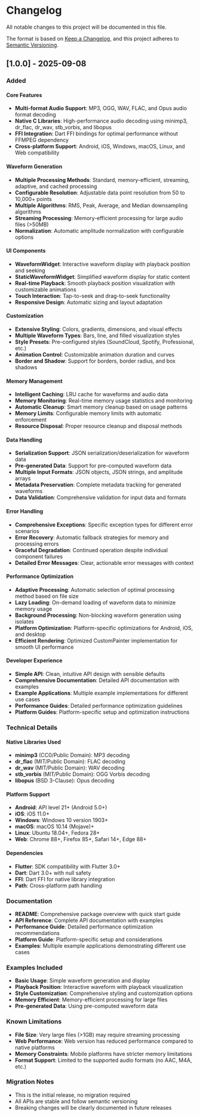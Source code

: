 # Changelog

All notable changes to this project will be documented in this file.

The format is based on [Keep a Changelog](https://keepachangelog.com/en/1.0.0/),
and this project adheres to [Semantic Versioning](https://semver.org/spec/v2.0.0.html).

## [1.0.0] - 2025-09-08

### Added

#### Core Features
- **Multi-format Audio Support**: MP3, OGG, WAV, FLAC, and Opus audio format decoding
- **Native C Libraries**: High-performance audio decoding using minimp3, dr_flac, dr_wav, stb_vorbis, and libopus
- **FFI Integration**: Dart FFI bindings for optimal performance without FFMPEG dependency
- **Cross-platform Support**: Android, iOS, Windows, macOS, Linux, and Web compatibility

#### Waveform Generation
- **Multiple Processing Methods**: Standard, memory-efficient, streaming, adaptive, and cached processing
- **Configurable Resolution**: Adjustable data point resolution from 50 to 10,000+ points
- **Multiple Algorithms**: RMS, Peak, Average, and Median downsampling algorithms
- **Streaming Processing**: Memory-efficient processing for large audio files (>50MB)
- **Normalization**: Automatic amplitude normalization with configurable options

#### UI Components
- **WaveformWidget**: Interactive waveform display with playback position and seeking
- **StaticWaveformWidget**: Simplified waveform display for static content
- **Real-time Playback**: Smooth playback position visualization with customizable animations
- **Touch Interaction**: Tap-to-seek and drag-to-seek functionality
- **Responsive Design**: Automatic sizing and layout adaptation

#### Customization
- **Extensive Styling**: Colors, gradients, dimensions, and visual effects
- **Multiple Waveform Types**: Bars, line, and filled visualization styles
- **Style Presets**: Pre-configured styles (SoundCloud, Spotify, Professional, etc.)
- **Animation Control**: Customizable animation duration and curves
- **Border and Shadow**: Support for borders, border radius, and box shadows

#### Memory Management
- **Intelligent Caching**: LRU cache for waveforms and audio data
- **Memory Monitoring**: Real-time memory usage statistics and monitoring
- **Automatic Cleanup**: Smart memory cleanup based on usage patterns
- **Memory Limits**: Configurable memory limits with automatic enforcement
- **Resource Disposal**: Proper resource cleanup and disposal methods

#### Data Handling
- **Serialization Support**: JSON serialization/deserialization for waveform data
- **Pre-generated Data**: Support for pre-computed waveform data
- **Multiple Input Formats**: JSON objects, JSON strings, and amplitude arrays
- **Metadata Preservation**: Complete metadata tracking for generated waveforms
- **Data Validation**: Comprehensive validation for input data and formats

#### Error Handling
- **Comprehensive Exceptions**: Specific exception types for different error scenarios
- **Error Recovery**: Automatic fallback strategies for memory and processing errors
- **Graceful Degradation**: Continued operation despite individual component failures
- **Detailed Error Messages**: Clear, actionable error messages with context

#### Performance Optimization
- **Adaptive Processing**: Automatic selection of optimal processing method based on file size
- **Lazy Loading**: On-demand loading of waveform data to minimize memory usage
- **Background Processing**: Non-blocking waveform generation using isolates
- **Platform Optimization**: Platform-specific optimizations for Android, iOS, and desktop
- **Efficient Rendering**: Optimized CustomPainter implementation for smooth UI performance

#### Developer Experience
- **Simple API**: Clean, intuitive API design with sensible defaults
- **Comprehensive Documentation**: Detailed API documentation with examples
- **Example Applications**: Multiple example implementations for different use cases
- **Performance Guides**: Detailed performance optimization guidelines
- **Platform Guides**: Platform-specific setup and optimization instructions

### Technical Details

#### Native Libraries Used
- **minimp3** (CC0/Public Domain): MP3 decoding
- **dr_flac** (MIT/Public Domain): FLAC decoding
- **dr_wav** (MIT/Public Domain): WAV decoding
- **stb_vorbis** (MIT/Public Domain): OGG Vorbis decoding
- **libopus** (BSD 3-Clause): Opus decoding

#### Platform Support
- **Android**: API level 21+ (Android 5.0+)
- **iOS**: iOS 11.0+
- **Windows**: Windows 10 version 1903+
- **macOS**: macOS 10.14 (Mojave)+
- **Linux**: Ubuntu 18.04+, Fedora 28+
- **Web**: Chrome 88+, Firefox 85+, Safari 14+, Edge 88+

#### Dependencies
- **Flutter**: SDK compatibility with Flutter 3.0+
- **Dart**: Dart 3.0+ with null safety
- **FFI**: Dart FFI for native library integration
- **Path**: Cross-platform path handling

### Documentation
- **README**: Comprehensive package overview with quick start guide
- **API Reference**: Complete API documentation with examples
- **Performance Guide**: Detailed performance optimization recommendations
- **Platform Guide**: Platform-specific setup and considerations
- **Examples**: Multiple example applications demonstrating different use cases

### Examples Included
- **Basic Usage**: Simple waveform generation and display
- **Playback Position**: Interactive waveform with playback visualization
- **Style Customization**: Comprehensive styling and customization options
- **Memory Efficient**: Memory-efficient processing for large files
- **Pre-generated Data**: Using pre-computed waveform data

### Known Limitations
- **File Size**: Very large files (>1GB) may require streaming processing
- **Web Performance**: Web version has reduced performance compared to native platforms
- **Memory Constraints**: Mobile platforms have stricter memory limitations
- **Format Support**: Limited to the supported audio formats (no AAC, M4A, etc.)

### Migration Notes
- This is the initial release, no migration required
- All APIs are stable and follow semantic versioning
- Breaking changes will be clearly documented in future releases
